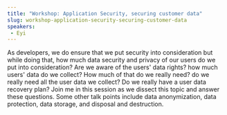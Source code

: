 ```yaml
---
title: "Workshop: Application Security, securing customer data"
slug: workshop-application-security-securing-customer-data
speakers:
 - Eyi
---
```


As developers, we do ensure that we put security into consideration but while doing that, how much data security and privacy of our users do we put into consideration? Are we aware of the users' data rights? how much users' data do we collect? How much of that do we really need? do we really need all the user data we collect? Do we really have a user data recovery plan? Join me in this session as we dissect this topic and answer these questions. Some other talk points include data anonymization, data protection, data storage, and disposal and destruction.